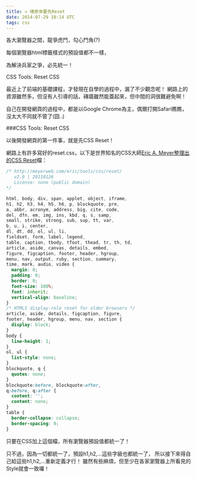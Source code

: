 ```yaml
---
title: » 噢原來要先Reset
date: 2014-07-29 10:14 UTC
tags: css
---
```


各大瀏覽器之間，龍爭虎鬥，勾心鬥角(?)

每個瀏覽器html標籤樣式的預設值都不一樣，

為解決兵家之爭，必先統一！

CSS Tools: Reset CSS


最近上了前端的基礎課程，才發現在自學的過程中，漏了不少觀念呢！
網路上的資源雖然多，但沒有人引導的話，磚牆雖然能蓋起來，但中間的洞很難避免啊！

自己在開發網頁的過程中，都是以Google Chrome為主，偶爾打開Safari瞧瞧，沒太大不同就不管了(囧..)


###CSS Tools: Reset CSS

以後開發網頁的第一件事，就是先CSS Reset！

網路上有許多寫好的reset.css，以下是世界知名的CSS大師[Eric A. Meyer整理出的CSS Reset](http://meyerweb.com/eric/tools/css/reset/)檔：

~~~css
/* http://meyerweb.com/eric/tools/css/reset/
   v2.0 | 20110126
   License: none (public domain)
*/

html, body, div, span, applet, object, iframe,
h1, h2, h3, h4, h5, h6, p, blockquote, pre,
a, abbr, acronym, address, big, cite, code,
del, dfn, em, img, ins, kbd, q, s, samp,
small, strike, strong, sub, sup, tt, var,
b, u, i, center,
dl, dt, dd, ol, ul, li,
fieldset, form, label, legend,
table, caption, tbody, tfoot, thead, tr, th, td,
article, aside, canvas, details, embed,
figure, figcaption, footer, header, hgroup,
menu, nav, output, ruby, section, summary,
time, mark, audio, video {
  margin: 0;
  padding: 0;
  border: 0;
  font-size: 100%;
  font: inherit;
  vertical-align: baseline;
}
/* HTML5 display-role reset for older browsers */
article, aside, details, figcaption, figure,
footer, header, hgroup, menu, nav, section {
  display: block;
}
body {
  line-height: 1;
}
ol, ul {
  list-style: none;
}
blockquote, q {
  quotes: none;
}
blockquote:before, blockquote:after,
q:before, q:after {
  content: '';
  content: none;
}
table {
  border-collapse: collapse;
  border-spacing: 0;
}
~~~

只要在CSS加上這個檔，所有瀏覽器預設值都統一了！

只不過，因為一切都統一了，預設h1,h2,...這些字級也都統一了，
所以接下來得自己給這些h1,h2,...重新定義才行！
雖然有些麻煩，但至少在各家瀏覽器上所看見的Style就會一致囉！